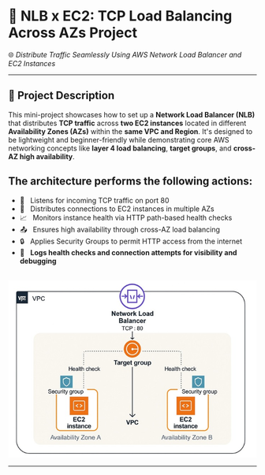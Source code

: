 # 📢 NLB x EC2: TCP Load Balancing Across AZs Project  
🌐 *Distribute Traffic Seamlessly Using AWS Network Load Balancer and EC2 Instances*

---

## 📌 Project Description  
This mini-project showcases how to set up a **Network Load Balancer (NLB)** that distributes **TCP traffic** across **two EC2 instances** located in different **Availability Zones (AZs)** within the **same VPC and Region**. It's designed to be lightweight and beginner-friendly while demonstrating core AWS networking concepts like **layer 4 load balancing**, **target groups**, and **cross-AZ high availability**.
<br>
## The architecture performs the following actions:
- 🔗   &nbsp;&nbsp;Listens for incoming TCP traffic on port 80  
- 📍   &nbsp;&nbsp;Distributes connections to EC2 instances in multiple AZs  
- 📈   &nbsp;&nbsp;Monitors instance health via HTTP path-based health checks  
- 📤   &nbsp;&nbsp;Ensures high availability through cross-AZ load balancing  
- 🔒   &nbsp;&nbsp;Applies Security Groups to permit HTTP access from the internet  
- 🧾   &nbsp;&nbsp;**Logs health checks and connection attempts for visibility and debugging**<br><br>


![Alt Text](700x500_network_diagram_main_lc.jpg)

---
